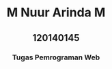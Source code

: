 <h1 align="center">M Nuur Arinda M</h1>
<h2 align="center">120140145</h1>
<h3 align="center">Tugas Pemrograman Web</h3>
